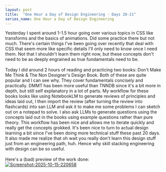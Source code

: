 ```yaml
---
layout: post
title:  "One Hour a Day of Design Engineering - Days 20-21"
series_name: One Hour a Day of Design Engineering
---
```


Yesterday I spent around 1-1.5 hour going over various topics in CSS like transforms and the basics of animations. Did some practice there but not much. There's certain things I've been going over recently that deal with CSS that seem more like specific details I'll only need to know once I need them. Not that I shouldn't learn them right now, but these concepts don't need to be as deeply engrained as true fundamentals need to be. 
<br><br>
Today I did around 2 hours of reading and practicing two books: Don't Make Me Think & The Non Designer's Design Book. Both of these are quite popular and I can see why. They cover fundamentals concisely and practically. DMMT has been more useful than TNNDB since it's a bit more in depth, but still self explanatory in a lot of parts. My workflow for these books looks like using NotebookLM to generate reviews of principles and ideas laid out, I then import the review (after turning the review into flashcards) into san LLM and ask it to make me some problems I can sketch out on a notepad to solve. I also ask LLMs to generate questions using the concepts laid out in the books using example questions rather than pure theory. This workflow has been nice and allows me to iterate quickly and really get the concepts grokked. It's been nice to turn to actual design learning a bit since I've been doing more technical stuff these past 20 days. It also made me realize that oh wait you really don't learn this design stuff just from an engineering path, huh. Hence why skill stacking engineering with design can be so useful.
<br><br>
Here's a (bad) preview of the work done:<br>
<a href="https://ibb.co/m57Rkg1J"><img src="https://i.ibb.co/b5n6TDq1/Screenshot-2025-10-15-220658.png" alt="Screenshot-2025-10-15-220658" border="0"></a><br /><br />
